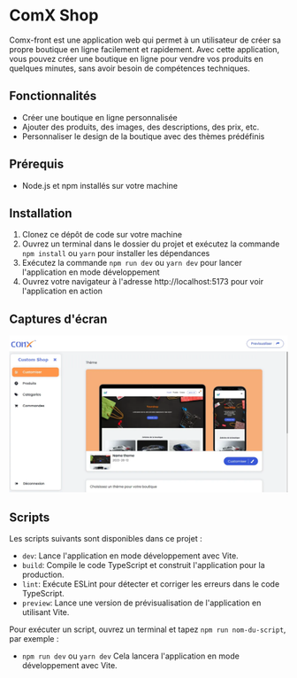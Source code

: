 # ComX Shop

Comx-front est une application web qui permet à un utilisateur de créer sa propre boutique en ligne facilement et rapidement. Avec cette application, vous pouvez créer une boutique en ligne pour vendre vos produits en quelques minutes, sans avoir besoin de compétences techniques.

## Fonctionnalités

- Créer une boutique en ligne personnalisée
- Ajouter des produits, des images, des descriptions, des prix, etc.
- Personnaliser le design de la boutique avec des thèmes prédéfinis

## Prérequis

- Node.js et npm installés sur votre machine

## Installation

1. Clonez ce dépôt de code sur votre machine
2. Ouvrez un terminal dans le dossier du projet et exécutez la commande `npm install` ou `yarn` pour installer les dépendances
3. Exécutez la commande `npm run dev` ou `yarn dev` pour lancer l'application en mode développement
4. Ouvrez votre navigateur à l'adresse http://localhost:5173 pour voir l'application en action

## Captures d'écran

![Capture d'écran de l'application](./screenshots/capture_ecran.webp)

## Scripts

Les scripts suivants sont disponibles dans ce projet :

- `dev`: Lance l'application en mode développement avec Vite.
- `build`: Compile le code TypeScript et construit l'application pour la production.
- `lint`: Exécute ESLint pour détecter et corriger les erreurs dans le code TypeScript.
- `preview`: Lance une version de prévisualisation de l'application en utilisant Vite.

Pour exécuter un script, ouvrez un terminal et tapez `npm run nom-du-script`, par exemple :

- `npm run dev` ou `yarn dev` Cela lancera l'application en mode développement avec Vite.

